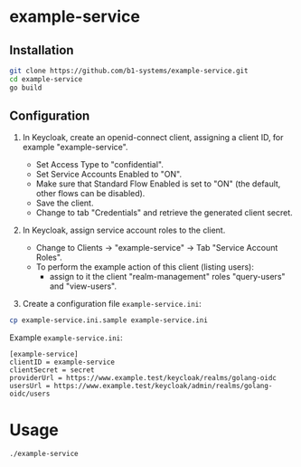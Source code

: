 # example-service

## Installation

```bash
git clone https://github.com/b1-systems/example-service.git
cd example-service
go build
```

## Configuration

1. In Keycloak, create an openid-connect client, assigning a client ID, for example "example-service".
   * Set Access Type to "confidential".
   * Set Service Accounts Enabled to "ON".
   * Make sure that Standard Flow Enabled is set to "ON" (the default, other flows can be disabled).
   * Save the client.
   * Change to tab "Credentials" and retrieve the generated client secret.

2. In Keycloak, assign service account roles to the client.
   * Change to Clients -> "example-service" -> Tab "Service Account Roles".
   * To perform the example action of this client (listing users):
      - assign to it the client "realm-management" roles "query-users" and "view-users".

3. Create a configuration file `example-service.ini`:

```bash
cp example-service.ini.sample example-service.ini
```

Example `example-service.ini`:

```
[example-service]
clientID = example-service
clientSecret = secret
providerUrl = https://www.example.test/keycloak/realms/golang-oidc
usersUrl = https://www.example.test/keycloak/admin/realms/golang-oidc/users
```

# Usage

```bash
./example-service
```

